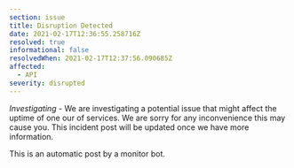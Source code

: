 ```yaml
---
section: issue
title: Disruption Detected
date: 2021-02-17T12:36:55.258716Z
resolved: true
informational: false
resolvedWhen: 2021-02-17T12:37:56.090685Z
affected:
  - API
severity: disrupted
---
```

*Investigating* - We are investigating a potential issue that might affect the uptime of one our of services. We are sorry for any inconvenience this may cause you. This incident post will be updated once we have more information.

This is an automatic post by a monitor bot.
        
